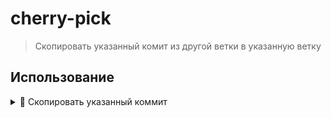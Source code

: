 # cherry-pick
> Скопировать указанный комит из другой ветки в указанную ветку

## Использование

  <details>
  <summary> 🔹 Скопировать указанный коммит</summary>
  <br>
  &emsp; 🚩 Создает новый коммит с теми же изменениями, что и выбранный коммит
  <br>
  &emsp; 🚩 Новые коммиты имеют новые идентификаторы, так как они отличаются от оригинальных коммитов в истории

  <br>
  <br>
  
  ```bash
  git cherry-pick <commit_hash>.
  ```
  </details>

